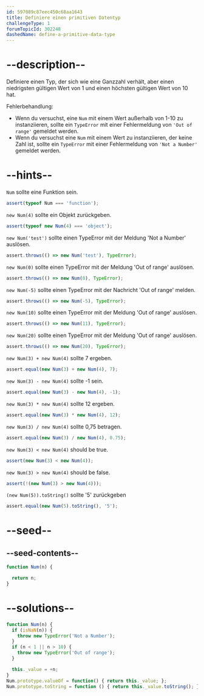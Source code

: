 ```yaml
---
id: 597089c87eec450c68aa1643
title: Definiere einen primitiven Datentyp
challengeType: 1
forumTopicId: 302248
dashedName: define-a-primitive-data-type
---
```


# --description--

Definiere einen Typ, der sich wie eine Ganzzahl verhält, aber einen niedrigsten gültigen Wert von 1 und einen höchsten gültigen Wert von 10 hat.

Fehlerbehandlung:

<ul>
  <li>Wenn du versuchst, eine <code>Num</code> mit einem Wert außerhalb von 1-10 zu instanziieren, sollte ein <code>TypeError</code> mit einer Fehlermeldung von <code>'Out of range'</code> gemeldet werden.</li>
  <li>Wenn du versuchst eine <code>Num</code> mit einem Wert zu instanziieren, der keine Zahl ist, sollte ein <code>TypeError</code> mit einer Fehlermeldung von <code>'Not a Number'</code> gemeldet werden.</li>
</ul>

# --hints--

`Num` sollte eine Funktion sein.

```js
assert(typeof Num === 'function');
```

`new Num(4)` sollte ein Objekt zurückgeben.

```js
assert(typeof new Num(4) === 'object');
```

`new Num('test')` sollte einen TypeError mit der Meldung 'Not a Number' auslösen.

```js
assert.throws(() => new Num('test'), TypeError);
```

`new Num(0)` sollte einen TypeError mit der Meldung 'Out of range' auslösen.

```js
assert.throws(() => new Num(0), TypeError);
```

`new Num(-5)` sollte einen TypeError mit der Nachricht 'Out of range' melden.

```js
assert.throws(() => new Num(-5), TypeError);
```

`new Num(10)` sollte einen TypeError mit der Meldung 'Out of range' auslösen.

```js
assert.throws(() => new Num(11), TypeError);
```

`new Num(20)` sollte einen TypeError mit der Meldung 'Out of range' auslösen.

```js
assert.throws(() => new Num(20), TypeError);
```

`new Num(3) + new Num(4)` sollte 7 ergeben.

```js
assert.equal(new Num(3) + new Num(4), 7);
```

`new Num(3) - new Num(4)` sollte -1 sein.

```js
assert.equal(new Num(3) - new Num(4), -1);
```

`new Num(3) * new Num(4)` sollte 12 ergeben.

```js
assert.equal(new Num(3) * new Num(4), 12);
```

`new Num(3) / new Num(4)` sollte 0,75 betragen.

```js
assert.equal(new Num(3) / new Num(4), 0.75);
```

`new Num(3) < new Num(4)` should be true.

```js
assert(new Num(3) < new Num(4));
```

`new Num(3) > new Num(4)` should be false.

```js
assert(!(new Num(3) > new Num(4)));
```

`(new Num(5)).toString()` sollte '5' zurückgeben

```js
assert.equal(new Num(5).toString(), '5');
```

# --seed--

## --seed-contents--

```js
function Num(n) {

  return n;
}
```

# --solutions--

```js
function Num(n) {
  if (isNaN(n)) {
    throw new TypeError('Not a Number');
  }
  if (n < 1 || n > 10) {
    throw new TypeError('Out of range');
  }

  this._value = +n;
}
Num.prototype.valueOf = function() { return this._value; };
Num.prototype.toString = function () { return this._value.toString(); };
```
